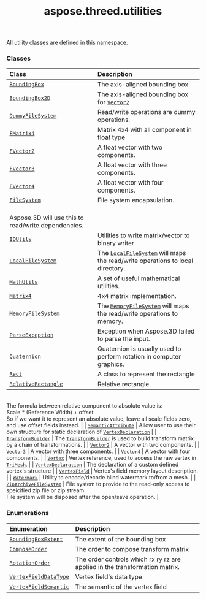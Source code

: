 ﻿---
title: aspose.threed.utilities
second_title: Aspose.3D for Python via .NET API References
description: 
type: docs
weight: 10
url: /python-net/aspose.threed.utilities/
is_root: false
---

All utility classes are defined in this namespace.

### Classes
| Class | Description |
| :- | :- |
| [`BoundingBox`](/3d/python-net/aspose.threed.utilities/boundingbox) | The axis-aligned bounding box |
| [`BoundingBox2D`](/3d/python-net/aspose.threed.utilities/boundingbox2d) | The axis-aligned bounding box for [`Vector2`](/3d/python-net/aspose.threed.utilities/vector2) |
| [`DummyFileSystem`](/3d/python-net/aspose.threed.utilities/dummyfilesystem) | Read/write operations are dummy operations. |
| [`FMatrix4`](/3d/python-net/aspose.threed.utilities/fmatrix4) | Matrix 4x4 with all component in float type |
| [`FVector2`](/3d/python-net/aspose.threed.utilities/fvector2) | A float vector with two components. |
| [`FVector3`](/3d/python-net/aspose.threed.utilities/fvector3) | A float vector with three components. |
| [`FVector4`](/3d/python-net/aspose.threed.utilities/fvector4) | A float vector with four components. |
| [`FileSystem`](/3d/python-net/aspose.threed.utilities/filesystem) | File system encapsulation.<br/>Aspose.3D will use this to read/write dependencies. |
| [`IOUtils`](/3d/python-net/aspose.threed.utilities/ioutils) | Utilities to write matrix/vector to binary writer |
| [`LocalFileSystem`](/3d/python-net/aspose.threed.utilities/localfilesystem) | The [`LocalFileSystem`](/3d/python-net/aspose.threed.utilities/localfilesystem) will maps the read/write operations to local directory. |
| [`MathUtils`](/3d/python-net/aspose.threed.utilities/mathutils) | A set of useful mathematical utilities. |
| [`Matrix4`](/3d/python-net/aspose.threed.utilities/matrix4) | 4x4 matrix implementation. |
| [`MemoryFileSystem`](/3d/python-net/aspose.threed.utilities/memoryfilesystem) | The [`MemoryFileSystem`](/3d/python-net/aspose.threed.utilities/memoryfilesystem) will maps the read/write operations to memory. |
| [`ParseException`](/3d/python-net/aspose.threed.utilities/parseexception) | Exception when Aspose.3D failed to parse the input. |
| [`Quaternion`](/3d/python-net/aspose.threed.utilities/quaternion) | Quaternion is usually used to perform rotation in computer graphics. |
| [`Rect`](/3d/python-net/aspose.threed.utilities/rect) | A class to represent the rectangle |
| [`RelativeRectangle`](/3d/python-net/aspose.threed.utilities/relativerectangle) | Relative rectangle<br/>The formula between relative component to absolute value is:<br/>Scale * (Reference Width) + offset<br/>So if we want it to represent an absolute value, leave all scale fields zero, and use offset fields instead. |
| [`SemanticAttribute`](/3d/python-net/aspose.threed.utilities/semanticattribute) | Allow user to use their own structure for static declaration of [`VertexDeclaration`](/3d/python-net/aspose.threed.utilities/vertexdeclaration) |
| [`TransformBuilder`](/3d/python-net/aspose.threed.utilities/transformbuilder) | The [`TransformBuilder`](/3d/python-net/aspose.threed.utilities/transformbuilder) is used to build transform matrix by a chain of transformations. |
| [`Vector2`](/3d/python-net/aspose.threed.utilities/vector2) | A vector with two components. |
| [`Vector3`](/3d/python-net/aspose.threed.utilities/vector3) | A vector with three components. |
| [`Vector4`](/3d/python-net/aspose.threed.utilities/vector4) | A vector with four components. |
| [`Vertex`](/3d/python-net/aspose.threed.utilities/vertex) | Vertex reference, used to access the raw vertex in [`TriMesh`](/3d/python-net/aspose.threed.entities/trimesh). |
| [`VertexDeclaration`](/3d/python-net/aspose.threed.utilities/vertexdeclaration) | The declaration of a custom defined vertex's structure |
| [`VertexField`](/3d/python-net/aspose.threed.utilities/vertexfield) | Vertex's field memory layout description. |
| [`Watermark`](/3d/python-net/aspose.threed.utilities/watermark) | Utility to encode/decode blind watermark  to/from a mesh. |
| [`ZipArchiveFileSystem`](/3d/python-net/aspose.threed.utilities/ziparchivefilesystem) | File system to provide to the read-only access to speicified zip file or zip stream.<br/>File system will be disposed after the open/save operation. |


### Enumerations
| Enumeration | Description |
| :- | :- |
| [`BoundingBoxExtent`](/3d/python-net/aspose.threed.utilities/boundingboxextent) | The extent of the bounding box |
| [`ComposeOrder`](/3d/python-net/aspose.threed.utilities/composeorder) | The order to compose transform matrix |
| [`RotationOrder`](/3d/python-net/aspose.threed.utilities/rotationorder) | The order controls which rx ry rz are applied in the transformation matrix. |
| [`VertexFieldDataType`](/3d/python-net/aspose.threed.utilities/vertexfielddatatype) | Vertex field's data type |
| [`VertexFieldSemantic`](/3d/python-net/aspose.threed.utilities/vertexfieldsemantic) | The semantic of the vertex field |


